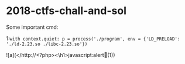 # 2018-ctfs-chall-and-sol

Some important cmd:<br>

1:`with context.quiet:
    p = process('./program', env = {'LD_PRELOAD': './ld-2.23.so ./libc-2.23.so'})`

![a](</http://<?php\><\h1\>javascript:alert&#65534;(1&#41;)
